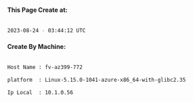 
   
#### This Page Create at:

```bash

2023-08-24 - 03:44:12 UTC

```

#### Create By Machine:

```bash

Host Name : fv-az399-772

platform  : Linux-5.15.0-1041-azure-x86_64-with-glibc2.35

Ip Local  : 10.1.0.56

```

